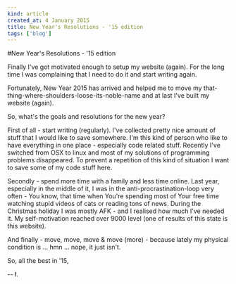 ```yaml
---
kind: article
created_at: 4 January 2015
title: New Year's Resolutions - '15 edition
tags: ['blog']
---
```


#New Year's Resolutions - '15 edition

Finally I've got motivated enough to setup my website (again). For the long time I was complaining that I need to do it and start writing again.

Fortunately, New Year 2015 has arrived and helped me to move my that-thing-where-shoulders-loose-its-noble-name and at last I've built my website (again).

So, what's the goals and resolutions for the new year?

First of all - start writing (regularly). I've collected pretty nice amount of stuff that I would like to save somewhere. I'm this kind of person who like to have everything in one place - especially code related stuff. Recently I've switched from OSX to linux and most of my solutions of programming problems disappeared. To prevent a repetition of this kind of situation I want to save some of my code stuff here.

Secondly - spend more time with a family and less time online. Last year, especially in the middle of it, I was in the anti-procrastination-loop very often - You know, that time when You're spending most of Your free time watching stupid videos of cats or reading tons of news. During the Christmas  holiday I was mostly AFK - and I realised how much I've needed it. My self-motivation reached over 9000 level (one of results of this state is this website).

And finally - move, move, move & move (more) - because lately my physical condition is ... hmn ... nope, it just isn't.

So, all the best in '15,

-- ł.

